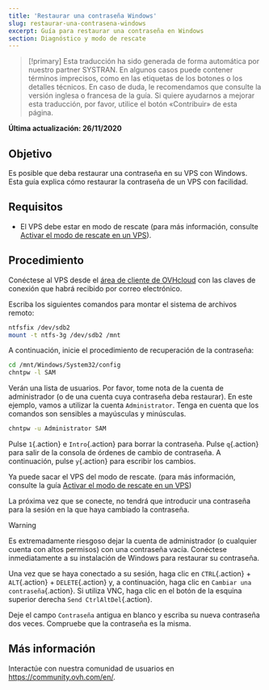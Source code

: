 ```yaml
---
title: 'Restaurar una contraseña Windows'
slug: restaurar-una-contrasena-windows
excerpt: Guía para restaurar una contraseña en Windows
section: Diagnóstico y modo de rescate
---
```


> [!primary]
> Esta traducción ha sido generada de forma automática por nuestro partner SYSTRAN. En algunos casos puede contener términos imprecisos, como en las etiquetas de los botones o los detalles técnicos. En caso de duda, le recomendamos que consulte la versión inglesa o francesa de la guía. Si quiere ayudarnos a mejorar esta traducción, por favor, utilice el botón «Contribuir» de esta página.
> 

**Última actualización: 26/11/2020**

## Objetivo

Es posible que deba restaurar una contraseña en su VPS con Windows. Esta guía explica cómo restaurar la contraseña de un VPS con facilidad.

## Requisitos

- El VPS debe estar en modo de rescate (para más información, consulte [Activar el modo de rescate en un VPS](../rescue)).

## Procedimiento

Conéctese al VPS desde el [área de cliente de OVHcloud](https://www.ovh.com/auth/?action=gotomanager&from=https://www.ovh.es/&ovhSubsidiary=es) con las claves de conexión que habrá recibido por correo electrónico.

Escriba los siguientes comandos para montar el sistema de archivos remoto:

```sh
ntfsfix /dev/sdb2
mount -t ntfs-3g /dev/sdb2 /mnt
```

A continuación, inicie el procedimiento de recuperación de la contraseña:

```sh
cd /mnt/Windows/System32/config
chntpw -l SAM
```

Verán una lista de usuarios. Por favor, tome nota de la cuenta de administrador (o de una cuenta cuya contraseña deba restaurar). En este ejemplo, vamos a utilizar la cuenta `Administrator`. Tenga en cuenta que los comandos son sensibles a mayúsculas y minúsculas.

```sh
chntpw -u Administrator SAM
```

Pulse `1`{.action} e `Intro`{.action} para borrar la contraseña. Pulse `q`{.action} para salir de la consola de órdenes de cambio de contraseña. A continuación, pulse `y`{.action} para escribir los cambios.

Ya puede sacar el VPS del modo de rescate. (para más información, consulte la guía [Activar el modo de rescate en un VPS](../rescue))

La próxima vez que se conecte, no tendrá que introducir una contraseña para la sesión en la que haya cambiado la contraseña.

> [!warning]
>
> Es extremadamente riesgoso dejar la cuenta de administrador (o cualquier cuenta con altos permisos) con una contraseña vacía. Conéctese inmediatamente a su instalación de Windows para restaurar su contraseña.
> 

Una vez que se haya conectado a su sesión, haga clic en `CTRL`{.action} + `ALT`{.action} + `DELETE`{.action} y, a continuación, haga clic en `Cambiar una contraseña`{.action}. Si utiliza VNC, haga clic en el botón de la esquina superior derecha `Send CtrlAltDel`{.action}.

Deje el campo `Contraseña` antigua en blanco y escriba su nueva contraseña dos veces. Compruebe que la contraseña es la misma.

## Más información

Interactúe con nuestra comunidad de usuarios en <https://community.ovh.com/en/>.
